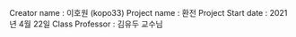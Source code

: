 Creator name : 이호원 (kopo33)
Project name : 환전 Project
Start date : 2021년 4월 22일
Class Professor : 김유두 교수님
